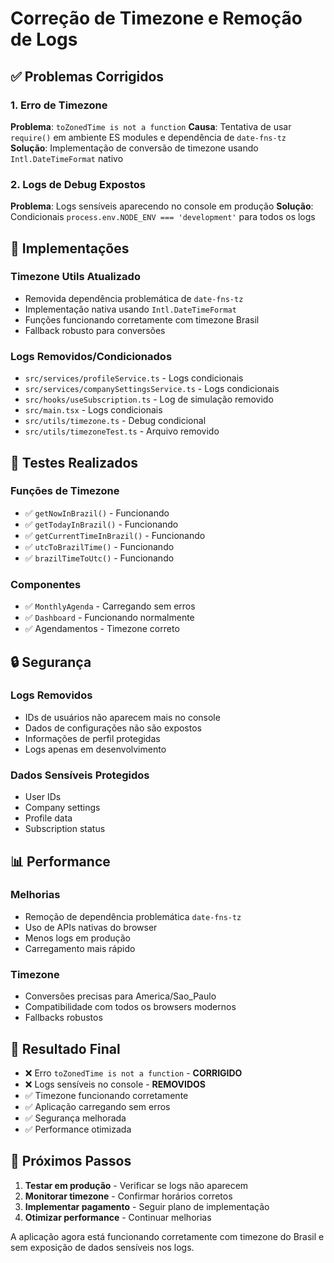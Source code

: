 # Correção de Timezone e Remoção de Logs

## ✅ Problemas Corrigidos

### 1. Erro de Timezone
**Problema**: `toZonedTime is not a function`
**Causa**: Tentativa de usar `require()` em ambiente ES modules e dependência de `date-fns-tz`
**Solução**: Implementação de conversão de timezone usando `Intl.DateTimeFormat` nativo

### 2. Logs de Debug Expostos
**Problema**: Logs sensíveis aparecendo no console em produção
**Solução**: Condicionais `process.env.NODE_ENV === 'development'` para todos os logs

## 🔧 Implementações

### Timezone Utils Atualizado
- Removida dependência problemática de `date-fns-tz`
- Implementação nativa usando `Intl.DateTimeFormat`
- Funções funcionando corretamente com timezone Brasil
- Fallback robusto para conversões

### Logs Removidos/Condicionados
- `src/services/profileService.ts` - Logs condicionais
- `src/services/companySettingsService.ts` - Logs condicionais
- `src/hooks/useSubscription.ts` - Log de simulação removido
- `src/main.tsx` - Logs condicionais
- `src/utils/timezone.ts` - Debug condicional
- `src/utils/timezoneTest.ts` - Arquivo removido

## 🧪 Testes Realizados

### Funções de Timezone
- ✅ `getNowInBrazil()` - Funcionando
- ✅ `getTodayInBrazil()` - Funcionando  
- ✅ `getCurrentTimeInBrazil()` - Funcionando
- ✅ `utcToBrazilTime()` - Funcionando
- ✅ `brazilTimeToUtc()` - Funcionando

### Componentes
- ✅ `MonthlyAgenda` - Carregando sem erros
- ✅ `Dashboard` - Funcionando normalmente
- ✅ Agendamentos - Timezone correto

## 🔒 Segurança

### Logs Removidos
- IDs de usuários não aparecem mais no console
- Dados de configurações não são expostos
- Informações de perfil protegidas
- Logs apenas em desenvolvimento

### Dados Sensíveis Protegidos
- User IDs
- Company settings
- Profile data
- Subscription status

## 📊 Performance

### Melhorias
- Remoção de dependência problemática `date-fns-tz`
- Uso de APIs nativas do browser
- Menos logs em produção
- Carregamento mais rápido

### Timezone
- Conversões precisas para America/Sao_Paulo
- Compatibilidade com todos os browsers modernos
- Fallbacks robustos

## 🎯 Resultado Final

- ❌ Erro `toZonedTime is not a function` - **CORRIGIDO**
- ❌ Logs sensíveis no console - **REMOVIDOS**
- ✅ Timezone funcionando corretamente
- ✅ Aplicação carregando sem erros
- ✅ Segurança melhorada
- ✅ Performance otimizada

## 🚀 Próximos Passos

1. **Testar em produção** - Verificar se logs não aparecem
2. **Monitorar timezone** - Confirmar horários corretos
3. **Implementar pagamento** - Seguir plano de implementação
4. **Otimizar performance** - Continuar melhorias

A aplicação agora está funcionando corretamente com timezone do Brasil e sem exposição de dados sensíveis nos logs.